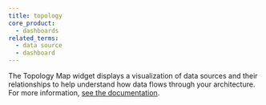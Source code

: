 ```yaml
---
title: topology
core_product:
  - dashboards
related_terms:
  - data source
  - dashboard
---
```

The Topology Map widget displays a visualization of data sources and their relationships to help understand how data flows through your architecture. For more information, <a href="/dashboards/widgets/topology_map/">see the documentation</a>.